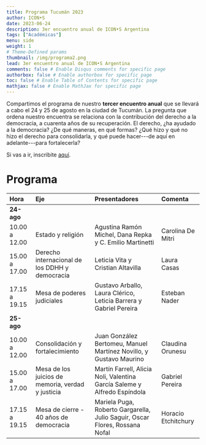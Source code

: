 ```yaml
---
title: Programa Tucumán 2023
author: ICON•S
date: 2023-06-24
description: 3er encuentro anual de ICON•S Argentina
tags: ["Académicas"]
menu: side 
weight: 1
# Theme-Defined params
thumbnail: /img/programa2.png
lead: 3er encuentro anual de ICON•S Argentina
comments: false # Enable Disqus comments for specific page
authorbox: false # Enable authorbox for specific page
toc: false # Enable Table of Contents for specific page
mathjax: false # Enable MathJax for specific page
---
```


Compartimos el programa de nuestro **tercer encuentro anual** que se llevará a cabo el 24 y 25 de agosto en la ciudad de Tucumán. La pregunta que ordena nuestro encuentra se relaciona con la contribución del derecho a la democracia, a cuarenta años de su recuperación. El derecho, ¿ha ayudado a la democracia? ¿De qué maneras, en qué formas? ¿Qué hizo y qué no hizo el derecho para consolidarla, y qué puede hacer---de aquí en adelante---para fortalecerla?

Si vas a ir, inscribite [aquí](https://docs.google.com/forms/d/e/1FAIpQLSekCtHPAnpcl-ZSvcq0ffHzvMX_UBo5CN8f-XOkx-JHU8Mc0g/viewform).

# Programa

| Hora          | Eje                                               | Presentadores                                                               | Comenta             |
|:--------------|:--------------------------------------------------|:----------------------------------------------------------------------------|:--------------------|
| **24-ago**    |                                                   |                                                                             |                     |
| 10.00 a 12.00 | Estado y religión                                 | Agustina Ramón Michel, Dana Repka y C. Emilio Martinetti                    | Carolina De Mitri   |
| 15.00 a 17.00 | Derecho internacional de los DDHH y democracia    | Leticia Vita y Cristian Altavilla                                           | Laura Casas         |
| 17.15 a 19.15 | Mesa de poderes judiciales                        | Gustavo Arballo, Laura Clérico, Leticia Barrera y Gabriel Pereira           | Esteban Nader       |
| **25-ago**    |                                                   |                                                                             |                     |
| 10.00 a 12.00 | Consolidación y fortalecimiento                   | Juan González Bertomeu, Manuel Martínez Novillo, y Gustavo Maurino          | Claudina Orunesu    |
| 15.00 a 17.00 | Mesa de los juicios de memoria, verdad y justicia | Martín Farrell, Alicia Noli, Valentina García Saleme y Alfredo Espíndola    | Gabriel Pereira     |
| 17.15 a 19.15 | Mesa de cierre - 40 años de democracia            | Mariela Puga, Roberto Gargarella, Julio Saguir, Oscar Flores, Rossana Nofal | Horacio Etchitchury |